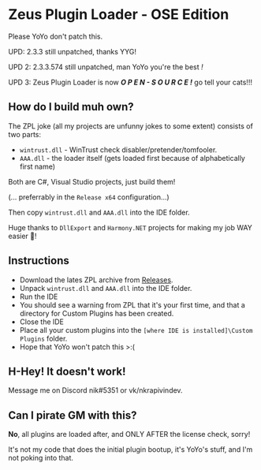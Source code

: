 # Zeus Plugin Loader - OSE Edition
Please YoYo don't patch this.

UPD: 2.3.3 still unpatched, thanks YYG!

UPD 2: 2.3.3.574 still unpatched, man YoYo you're the best _!_

UPD 3: Zeus Plugin Loader is now ***O P E N - S O U R C E !*** go tell your cats!!!

## How do I build muh own?

The ZPL joke (all my projects are unfunny jokes to some extent) consists of two parts:
- `wintrust.dll` - WinTrust check disabler/pretender/tomfooler.
- `AAA.dll` - the loader itself (gets loaded first because of alphabetically first name)

Both are C#, Visual Studio projects, just build them!

(... preferrably in the `Release x64` configuration...)

Then copy `wintrust.dll` and `AAA.dll` into the IDE folder.

Huge thanks to `DllExport` and `Harmony.NET` projects for making my job WAY easier 💙!

## Instructions
- Download the lates ZPL archive from [Releases](https://github.com/ZeusPlugins/ZeusPluginLoader/releases).
- Unpack `wintrust.dll` and `AAA.dll` into the IDE folder.
- Run the IDE
- You should see a warning from ZPL that it's your first time, and that a directory for Custom Plugins has been created.
- Close the IDE
- Place all your custom plugins into the `[where IDE is installed]\Custom Plugins` folder.
- Hope that YoYo won't patch this >:(

## H-Hey! It doesn't work!

Message me on Discord nik#5351 or vk/nkrapivindev.

## Can I pirate GM with this?
**No**, all plugins are loaded after, and ONLY AFTER the license check, sorry!

It's not my code that does the initial plugin bootup, it's YoYo's stuff, and I'm not poking into that.
